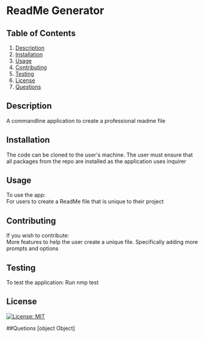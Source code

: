 # ReadMe Generator
  ## Table of Contents  
  1. [Description](#description)
  2. [Installation](#installation)
  3. [Usage](#usage)
  4. [Contributing](#contributing)
  5. [Testing](#testing)
  6. [License](#license)
  7. [Questions](#questions)
  
  ## Description
  A commandline application to create a professional readme file
  
  ## Installation
  The code can be cloned to the user's machine. The user must ensure that all packages from the repo are installed as the application uses inquirer
  
  ## Usage
  To use the app:  
  For users to create a ReadMe file that is unique to their project
  
  ## Contributing
  If you wish to contribute:  
  More features to help the user create a unique file. Specifically adding more prompts and options
  
  ## Testing
  To test the application: 
  Run nmp test
  
  ## License
  [![License: MIT](https://img.shields.io/badge/License-MIT-yellow.svg)](https://opensource.org/licenses/MIT) 
 
  ##Quetions
  [object Object] 